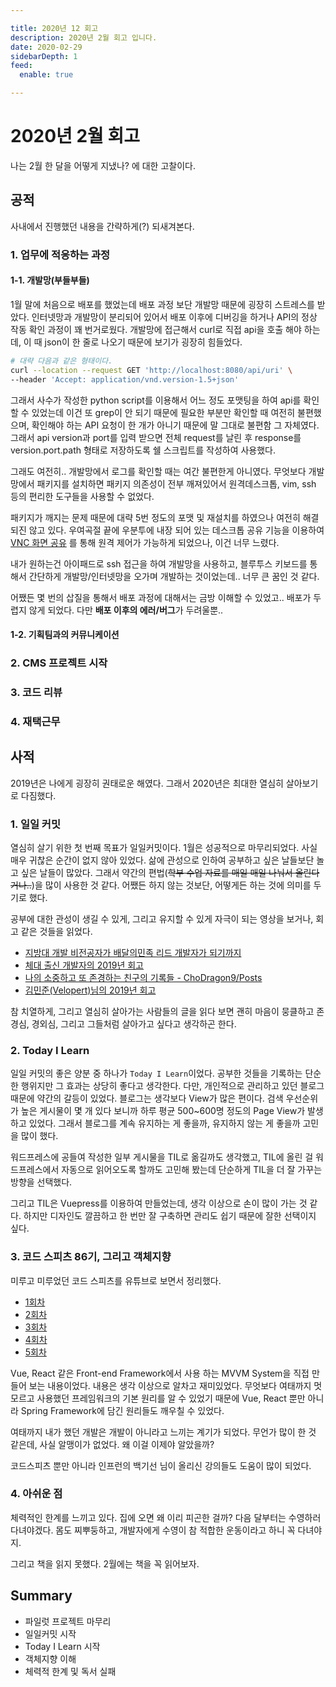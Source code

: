 ```yaml
---

title: 2020년 12 회고
description: 2020년 2월 회고 입니다.
date: 2020-02-29
sidebarDepth: 1
feed:
  enable: true

---
```


# 2020년 2월 회고

나는 2월 한 달을 어떻게 지냈나? 에 대한 고찰이다.

## 공적

사내에서 진행했던 내용을 간략하게(?) 되새겨본다.

### 1. 업무에 적응하는 과정

#### 1-1. 개발망(부들부들)

1월 말에 처음으로 배포를 했었는데 배포 과정 보단 개발망 때문에 굉장히 스트레스를 받았다.
인터넷망과 개발망이 분리되어 있어서 배포 이후에 디버깅을 하거나 API의 정상 작동 확인 과정이 꽤 번거로웠다.
개발망에 접근해서 curl로 직접 api을 호출 해야 하는데, 이 때 json이 한 줄로 나오기 때문에 보기가 굉장히 힘들었다.

```sh
# 대략 다음과 같은 형태이다.
curl --location --request GET 'http://localhost:8080/api/uri' \
--header 'Accept: application/vnd.version-1.5+json'
```

그래서 사수가 작성한 python script를 이용해서 어느 정도 포맷팅을 하여 api를 확인할 수 있었는데 이건 또 grep이 안 되기 때문에 필요한 부분만 확인할 때 여전히 불편했으며,
확인해야 하는 API 요청이 한 개가 아니기 때문에 말 그대로 불편함 그 자체였다.
그래서 api version과 port를 입력 받으면 전체 request를 날린 후 response를 version.port.path 형태로 저장하도록 쉘 스크립트를 작성하여 사용했다.


그래도 여전히.. 개발망에서 로그를 확인할 때는 여간 불편한게 아니였다.
무엇보다 개발망에서 패키지를 설치하면 패키지 의존성이 전부 깨져있어서 원격데스크톱, vim, ssh 등의 편리한 도구들을 사용할 수 없었다.

패키지가 깨지는 문제 때문에 대략 5번 정도의 포맷 및 재설치를 하였으나 여전히 해결 되진 않고 있다.
우여곡절 끝에 우분투에 내장 되어 있는 데스크톱 공유 기능을 이용하여 [VNC 화면 공유](https://extrememanual.net/12210) 를 통해 원격 제어가 가능하게 되었으나, 이건 너무 느렸다.

내가 원하는건 아이패드로 ssh 접근을 하여 개발망을 사용하고, 블루투스 키보드를 통해서 간단하게 개발망/인터넷망을 오가며 개발하는 것이었는데.. 너무 큰 꿈인 것 같다.

어쨌든 몇 번의 삽질을 통해서 배포 과정에 대해서는 금방 이해할 수 있었고.. 배포가 두렵지 않게 되었다. 다만 **배포 이후의 에러/버그**가 두려울뿐..

#### 1-2. 기획팀과의 커뮤니케이션

 

### 2. CMS 프로젝트 시작

### 3. 코드 리뷰

### 4. 재택근무


## 사적

2019년은 나에게 굉장히 권태로운 해였다. 그래서 2020년은 최대한 열심히 살아보기로 다짐했다.

### 1. 일일 커밋

열심히 살기 위한 첫 번째 목표가 일일커밋이다. 1월은 성공적으로 마무리되었다. 사실 매우 귀찮은 순간이 없지 않아 있었다.
삶에 관성으로 인하여 공부하고 싶은 날들보단 놀고 싶은 날들이 많았다. 그래서 약간의 편법(~~학부 수업 자료를 매일 매일 나눠서 올린다거나..~~)을 많이 사용한 것 같다.
어쨌든 하지 않는 것보단, 어떻게든 하는 것에 의미를 두기로 했다.

공부에 대한 관성이 생길 수 있게, 그리고 유지할 수 있게 자극이 되는 영상을 보거나, 회고 같은 것들을 읽었다.

- [지방대 개발 비전공자가 배달의민족 리드 개발자가 되기까지](https://www.youtube.com/watch?v=V9AGvwPmnZU&t=165s)
- [체대 출신 개발자의 2019년 회고](https://ryan-han.com/post/memoirs/memoirs2019/)
- [나의 소중하고 또 존경하는 친구의 기록들 - ChoDragon9/Posts](https://github.com/ChoDragon9/posts/wiki)
- [김민준(Velopert)님의 2019년 회고](https://velog.io/@velopert/2019.log)

참 치열하게, 그리고 열심히 살아가는 사람들의 글을 읽다 보면 괜히 마음이 뭉클하고
존경심, 경외심, 그리고 그들처럼 살아가고 싶다고 생각하곤 한다.

### 2. Today I Learn

일일 커밋의 좋은 양분 중 하나가 `Today I Learn`이었다.
공부한 것들을 기록하는 단순한 행위지만 그 효과는 상당히 좋다고 생각한다.
다만, 개인적으로 관리하고 있던 블로그 때문에 약간의 갈등이 있었다.
블로그는 생각보다 View가 많은 편이다.
검색 우선순위가 높은 게시물이 몇 개 있다 보니까 하루 평균 500~600명 정도의 Page View가 발생하고 있었다.
그래서 블로그를 계속 유지하는 게 좋을까, 유지하지 않는 게 좋을까 고민을 많이 했다.

워드프레스에 공들여 작성한 일부 게시물을 TIL로 옮길까도 생각했고,
TIL에 올린 걸 워드프레스에서 자동으로 읽어오도록 할까도 고민해 봤는데 단순하게 TIL을 더 잘 가꾸는 방향을 선택했다.

그리고 TIL은 Vuepress를 이용하여 만들었는데, 생각 이상으로 손이 많이 가는 것 같다.
하지만 디자인도 깔끔하고 한 번만 잘 구축하면 관리도 쉽기 때문에 잘한 선택이지 싶다.

### 3. 코드 스피츠 86기, 그리고 객체지향

미루고 미루었던 코드 스피츠를 유튜브로 보면서 정리했다.

- [1회차](http://localhost:8080/TIL/CodeSpitz/Object-Oriented-Javascript/01-Intro/)
- [2회차](http://localhost:8080/TIL/CodeSpitz/Object-Oriented-Javascript/02-MVVM/)
- [3회차](http://localhost:8080/TIL/CodeSpitz/Object-Oriented-Javascript/03-Strategy-Observer/)
- [4회차](http://localhost:8080/TIL/CodeSpitz/Object-Oriented-Javascript/04-ISP-Visitor/)
- [5회차](http://localhost:8080/TIL/CodeSpitz/Object-Oriented-Javascript/05-Extension/)

Vue, React 같은 Front-end Framework에서 사용 하는 MVVM System을 직접 만들어 보는 내용이었다.
내용은 생각 이상으로 알차고 재미있었다.
무엇보다 여태까지 멋모르고 사용했던 프레임워크의 기본 원리를 알 수 있었기 때문에
Vue, React 뿐만 아니라 Spring Framework에 담긴 원리들도 깨우칠 수 있었다.

여태까지 내가 했던 개발은 개발이 아니라고 느끼는 계기가 되었다.
무언가 많이 한 것 같은데, 사실 알맹이가 없었다. 왜 이걸 이제야 알았을까?

코드스피츠 뿐만 아니라 인프런의 백기선 님이 올리신 강의들도 도움이 많이 되었다.

### 4. 아쉬운 점

체력적인 한계를 느끼고 있다. 집에 오면 왜 이리 피곤한 걸까?
다음 달부터는 수영하러 다녀야겠다. 몸도 찌뿌둥하고, 개발자에게 수영이 참 적합한 운동이라고 하니 꼭 다녀야지.

그리고 책을 읽지 못했다. 2월에는 책을 꼭 읽어보자.

## Summary

- 파일럿 프로젝트 마무리
- 일일커밋 시작
- Today I Learn 시작
- 객체지향 이해
- 체력적 한계 및 독서 실패